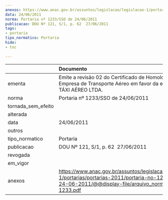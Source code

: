 ```yaml
---
anexos: https://www.anac.gov.br/assuntos/legislacao/legislacao-1/portarias/portarias-2011/portaria-no-1233-sso-de-24-06-2011/@@display-file/arquivo_norma/PA2011-1233.pdf
data: 24/06/2011
norma: Portaria nº 1233/SSO de 24/06/2011
publicacao: DOU Nº 121, S/1, p. 62  27/06/2011
tags:
- portaria
tipo_normatico: Portaria
hide: 
- toc 
 
---
```


|                    | Documento                                                                                                                                                         |
|:-------------------|:------------------------------------------------------------------------------------------------------------------------------------------------------------------|
| ementa             | Emite a revisão 02 do Certificado de Homologação de Empresa de Transporte Aéreo em favor da empresa WDA TÁXI AÉREO LTDA.                                          |
| norma              | Portaria nº 1233/SSO de 24/06/2011                                                                                                                                |
| tornada_sem_efeito |                                                                                                                                                                   |
| alterada           |                                                                                                                                                                   |
| data               | 24/06/2011                                                                                                                                                        |
| outros             |                                                                                                                                                                   |
| tipo_normatico     | Portaria                                                                                                                                                          |
| publicacao         | DOU Nº 121, S/1, p. 62  27/06/2011                                                                                                                                |
| revogada           |                                                                                                                                                                   |
| em_vigor           |                                                                                                                                                                   |
| anexos             | https://www.anac.gov.br/assuntos/legislacao/legislacao-1/portarias/portarias-2011/portaria-no-1233-sso-de-24-06-2011/@@display-file/arquivo_norma/PA2011-1233.pdf |